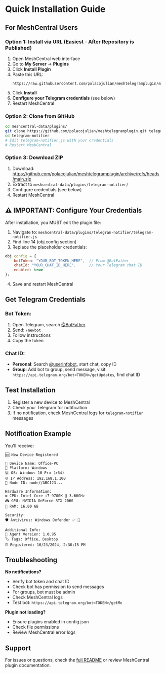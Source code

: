 # Quick Installation Guide

## For MeshCentral Users

### Option 1: Install via URL (Easiest - After Repository is Published)

1. Open MeshCentral web interface
2. Go to **My Server** → **Plugins**
3. Click **Install Plugin**
4. Paste this URL:
   ```
   https://raw.githubusercontent.com/polacojulian/meshtelegramplugin/main/config.json
   ```
5. Click **Install**
6. **Configure your Telegram credentials** (see below)
7. Restart MeshCentral

### Option 2: Clone from GitHub

```bash
cd meshcentral-data/plugins/
git clone https://github.com/polacojulian/meshtelegramplugin.git telegram-notifier
cd telegram-notifier
# Edit telegram-notifier.js with your credentials
# Restart MeshCentral
```

### Option 3: Download ZIP

1. Download: https://github.com/polacojulian/meshtelegramplugin/archive/refs/heads/main.zip
2. Extract to `meshcentral-data/plugins/telegram-notifier/`
3. Configure credentials (see below)
4. Restart MeshCentral

## ⚠️ IMPORTANT: Configure Your Credentials

After installation, you MUST edit the plugin file:

1. Navigate to: `meshcentral-data/plugins/telegram-notifier/telegram-notifier.js`
2. Find line 14 (obj.config section)
3. Replace the placeholder credentials:

```javascript
obj.config = {
    botToken: "YOUR_BOT_TOKEN_HERE",  // From @BotFather
    chatId: "YOUR_CHAT_ID_HERE",      // Your Telegram chat ID
    enabled: true
};
```

4. Save and restart MeshCentral

## Get Telegram Credentials

### Bot Token:
1. Open Telegram, search [@BotFather](https://t.me/BotFather)
2. Send: `/newbot`
3. Follow instructions
4. Copy the token

### Chat ID:
- **Personal**: Search [@userinfobot](https://t.me/userinfobot), start chat, copy ID
- **Group**: Add bot to group, send message, visit: `https://api.telegram.org/bot<TOKEN>/getUpdates`, find chat ID

## Test Installation

1. Register a new device to MeshCentral
2. Check your Telegram for notification
3. If no notification, check MeshCentral logs for `telegram-notifier` messages

## Notification Example

You'll receive:
```
🆕 New Device Registered

📱 Device Name: Office-PC
🔧 Platform: Windows
💻 OS: Windows 10 Pro (x64)
🌐 IP Address: 192.168.1.100
🔑 Node ID: node//ABC123...

Hardware Information:
⚙️ CPU: Intel Core i7-9700K @ 3.60GHz
🎮 GPU: NVIDIA GeForce RTX 2060
💾 RAM: 16.00 GB

Security:
🛡️ Antivirus: Windows Defender ✅ 🔄

Additional Info:
🔄 Agent Version: 1.0.95
🏷️ Tags: Office, Desktop
⏰ Registered: 10/23/2024, 2:30:15 PM
```

## Troubleshooting

**No notifications?**
- Verify bot token and chat ID
- Check bot has permission to send messages
- For groups, bot must be admin
- Check MeshCentral logs
- Test bot: `https://api.telegram.org/bot<TOKEN>/getMe`

**Plugin not loading?**
- Ensure plugins enabled in config.json
- Check file permissions
- Review MeshCentral error logs

## Support

For issues or questions, check the [full README](readme.md) or review MeshCentral plugin documentation.

